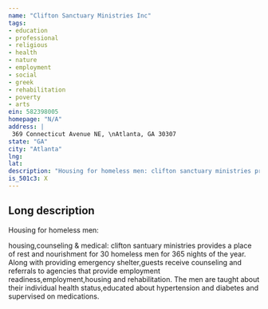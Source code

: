 ```yaml
---
name: "Clifton Sanctuary Ministries Inc"
tags:
- education
- professional
- religious
- health
- nature
- employment
- social
- greek
- rehabilitation
- poverty
- arts
ein: 582398005
homepage: "N/A"
address: |
 369 Connecticut Avenue NE, \nAtlanta, GA 30307
state: "GA"
city: "Atlanta"
lng: 
lat: 
description: "Housing for homeless men: clifton sanctuary ministries provides year round transitional housing services and counseling to homeless men. "
is_501c3: X
---
```


## Long description

Housing for homeless men:
  
  housing,counseling & medical: clifton santuary ministries provides a place of rest and nourishment for 30 homeless men for 365 nights of the year. Along with providing emergency shelter,guests receive counseling and referrals to agencies that provide employment readiness,employment,housing and rehabilitation. The men are taught about their individual health status,educated about hypertension and diabetes and supervised on medications. 
